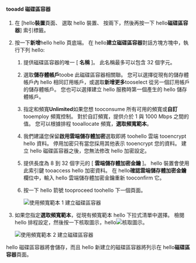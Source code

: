<!--author=SharS last changed: 1/7/2016-->

#### <a name="tooadd-a-volume-container"></a>tooadd 磁碟區容器
1. 在 [hello**裝置**頁面、 選取 hello 裝置、 按兩下，然後再按一下 hello**磁碟區容器**] 索引標籤。
2. 按一下**新增**hello hello 頁底端。 在 hello**建立磁碟區容器**對話方塊方塊中，執行下列 hello:
   
   1. 提供磁碟區容器的唯一 [ **名稱** ]。 此名稱最多可以包含 32 個字元。
   2. 選取**儲存體帳戶**toobe 此磁碟區容器相關聯。 您可以選擇從現有的儲存體帳戶內 hello 相同訂用帳戶，或選取**新增更多**tooselect 從另一個訂用帳戶的儲存體帳戶。 您也可以選擇建立 hello 服務時第一個產生的 hello 儲存體帳戶。
   3. 指定和頻寬**Unlimited**如果您想 tooconsume 所有可用的頻寬或**自訂**tooemploy 頻寬控制。 對於自訂頻寬，提供介於 1 與 1000 Mbps 之間的值。 您可以根據排程 tooallocate 頻寬，**選取頻寬範本**。
   4. 我們建議您保留**啟用雲端儲存體加密**選取即將 toohello 雲端 tooencrypt hello 資料。 停用加密只有當您採用其他表示 tooencrypt 您的資料。 建立 hello 磁碟區容器之後，您無法修改 hello 加密設定。
   5. 提供長度為 8 到 32 個字元的 [ **雲端儲存體加密金鑰** ]。 hello 裝置會使用此索引鍵 tooaccess hello 加密資料。 在 hello**確認雲端儲存體加密金鑰**欄位中，輸入 hello 雲端儲存體加密金鑰重新 tooconfirm 它。 
   6. 按一下 hello 箭號 tooproceed toohello 下一個頁面。
      
      ![使用頻寬範本 1 建立磁碟區容器](./media/storsimple-add-volume-container/HCS_CreateVCBT1-include.png) 
3. 如果您指定**選取頻寬範本**，從現有頻寬範本 hello 下拉式清單中選擇。 檢閱 hello 排程設定，然後按一下核取圖示，hello![核取圖示](./media/storsimple-configure-new-storage-account/HCS_CheckIcon-include.png)。
   
    ![使用頻寬範本 2 建立磁碟區容器](./media/storsimple-add-volume-container/HCS_CreateVCBT2-include.png) 

hello 磁碟區容器將會儲存，而且 hello 新建立的磁碟區容器將列示在 hello**磁碟區容器**頁面。

